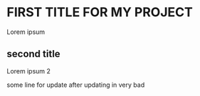# FIRST TITLE FOR MY PROJECT
Lorem ipsum 

## second title
Lorem ipsum 2

some line for update after updating in very bad

